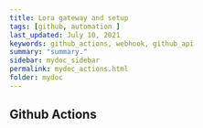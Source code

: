 ```yaml
---
title: Lora gateway and setup
tags: [github, automation ]
last_updated: July 10, 2021
keywords: github_actions, webhook, github_api
summary: "summary."
sidebar: mydoc_sidebar
permalink: mydoc_actions.html
folder: mydoc
---
```


## Github Actions